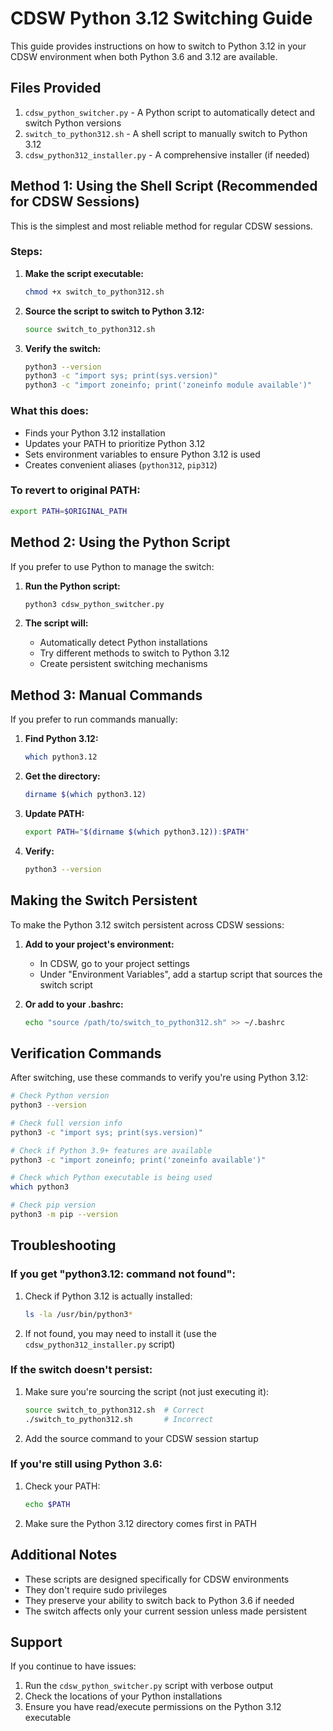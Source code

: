 # CDSW Python 3.12 Switching Guide

This guide provides instructions on how to switch to Python 3.12 in your CDSW environment when both Python 3.6 and 3.12 are available.

## Files Provided

1. `cdsw_python_switcher.py` - A Python script to automatically detect and switch Python versions
2. `switch_to_python312.sh` - A shell script to manually switch to Python 3.12
3. `cdsw_python312_installer.py` - A comprehensive installer (if needed)

## Method 1: Using the Shell Script (Recommended for CDSW Sessions)

This is the simplest and most reliable method for regular CDSW sessions.

### Steps:

1. **Make the script executable:**
   ```bash
   chmod +x switch_to_python312.sh
   ```

2. **Source the script to switch to Python 3.12:**
   ```bash
   source switch_to_python312.sh
   ```

3. **Verify the switch:**
   ```bash
   python3 --version
   python3 -c "import sys; print(sys.version)"
   python3 -c "import zoneinfo; print('zoneinfo module available')"
   ```

### What this does:
- Finds your Python 3.12 installation
- Updates your PATH to prioritize Python 3.12
- Sets environment variables to ensure Python 3.12 is used
- Creates convenient aliases (`python312`, `pip312`)

### To revert to original PATH:
```bash
export PATH=$ORIGINAL_PATH
```

## Method 2: Using the Python Script

If you prefer to use Python to manage the switch:

1. **Run the Python script:**
   ```bash
   python3 cdsw_python_switcher.py
   ```

2. **The script will:**
   - Automatically detect Python installations
   - Try different methods to switch to Python 3.12
   - Create persistent switching mechanisms

## Method 3: Manual Commands

If you prefer to run commands manually:

1. **Find Python 3.12:**
   ```bash
   which python3.12
   ```

2. **Get the directory:**
   ```bash
   dirname $(which python3.12)
   ```

3. **Update PATH:**
   ```bash
   export PATH="$(dirname $(which python3.12)):$PATH"
   ```

4. **Verify:**
   ```bash
   python3 --version
   ```

## Making the Switch Persistent

To make the Python 3.12 switch persistent across CDSW sessions:

1. **Add to your project's environment:**
   - In CDSW, go to your project settings
   - Under "Environment Variables", add a startup script that sources the switch script

2. **Or add to your .bashrc:**
   ```bash
   echo "source /path/to/switch_to_python312.sh" >> ~/.bashrc
   ```

## Verification Commands

After switching, use these commands to verify you're using Python 3.12:

```bash
# Check Python version
python3 --version

# Check full version info
python3 -c "import sys; print(sys.version)"

# Check if Python 3.9+ features are available
python3 -c "import zoneinfo; print('zoneinfo available')"

# Check which Python executable is being used
which python3

# Check pip version
python3 -m pip --version
```

## Troubleshooting

### If you get "python3.12: command not found":
1. Check if Python 3.12 is actually installed:
   ```bash
   ls -la /usr/bin/python3*
   ```

2. If not found, you may need to install it (use the `cdsw_python312_installer.py` script)

### If the switch doesn't persist:
1. Make sure you're sourcing the script (not just executing it):
   ```bash
   source switch_to_python312.sh  # Correct
   ./switch_to_python312.sh       # Incorrect
   ```

2. Add the source command to your CDSW session startup

### If you're still using Python 3.6:
1. Check your PATH:
   ```bash
   echo $PATH
   ```

2. Make sure the Python 3.12 directory comes first in PATH

## Additional Notes

- These scripts are designed specifically for CDSW environments
- They don't require sudo privileges
- They preserve your ability to switch back to Python 3.6 if needed
- The switch affects only your current session unless made persistent

## Support

If you continue to have issues:
1. Run the `cdsw_python_switcher.py` script with verbose output
2. Check the locations of your Python installations
3. Ensure you have read/execute permissions on the Python 3.12 executable
